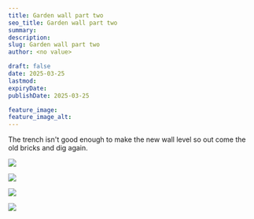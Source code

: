 ```yaml
---
title: Garden wall part two
seo_title: Garden wall part two
summary:
description:
slug: Garden wall part two
author: <no value>

draft: false
date: 2025-03-25
lastmod:
expiryDate:
publishDate: 2025-03-25

feature_image:
feature_image_alt:
---
```

The trench isn't good enough to make the new wall level so out come the old bricks and dig again.

![](/images/1784.jpeg )

![](/images/1785.jpeg )

![](/images/1786.jpeg )

![](/images/1787.jpeg )